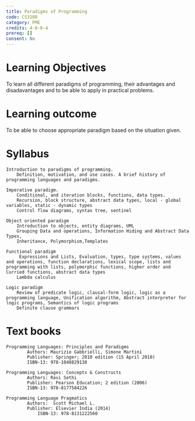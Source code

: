 ```yaml
---
title: Paradigms of Programming
code: CS3100
category: PME
credits: 4-0-0-4
prereq: []
consent: No
---
```

# Learning Objectives
To learn all different paradigms of programming, their advantages and disadavantages and to be able to apply in practical problems.

# Learning outcome
To be able to choose appropriate paradigm based on the situation given.

# Syllabus

    Introduction to paradigms of programming.
        Definition, motivation, and use cases. A brief history of programming languages and paradigms.

    Imperative paradigm.
        Conditional, and iteration blocks, functions, data types.
        Recursion, block structure, abstract data types, local - global variables, static - dynamic types
        Control flow diagrams, syntax tree, sentinel

    Object oriented paradigm
        Introduction to objects, entity diagrams, UML
        Grouping Data and operations, Information Hiding and Abstract Data Types,
        Inheritance, Polymorphism,Templates

    Functional paradigm
         Expressions and Lists, Evaluation, types, type systems, values and operations, function declarations, lexical scope, lists and programming with lists, polymorphic functions, higher order and Curried functions, abstract data types
        Lambda calculus

    Logic paradigm
        Review of predicate logic, clausal-form logic, logic as a programming language, Unification algorithm, Abstract interpreter for logic programs, Semantics of logic programs
        Definite clause grammars




# Text books

    Programming Languages: Principles and Paradigms
            Authors: Maurizio Gabbrielli, Simone Martini
            Publisher: Springer; 2010 edition (15 April 2010)
            ISBN-13: 978-1848829138

    Programming Languages: Concepts & Constructs
            Authors: Ravi Sethi
            Publisher: Pearson Education; 2 edition (2006)
            ISBN-13: 978-8177584226

    Programming Language Pragmatics
            Authors:  Scott Michael L.
            Publisher: Elsevier India (2014)
                ISBN-13: 978-8131222560
